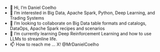 - 👋 Hi, I’m Daniel Coelho
- 👀 I’m interested in Big Data, Apache Spark, Python, Deep Learning, and Trading Systems
- 💞️ I’m looking to collaborate on Big Data table formats and catalogs, DataOps, Apache Spark recipes and scenarios
- 🌱 I’m currently learning Deep Reinforcement Learning and how to use LLMs to streamline life.
- 📫 How to reach me ... X! @MrDanielCoelho

<!---
DaniBunny/DaniBunny is a ✨ special ✨ repository because its `README.md` (this file) appears on your GitHub profile.
You can click the Preview link to take a look at your changes.
--->
